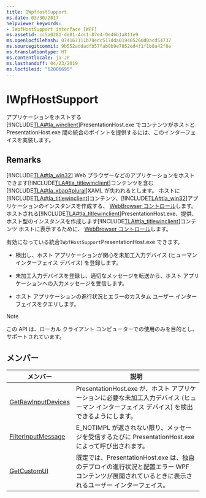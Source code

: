 ```yaml
---
title: IWpfHostSupport
ms.date: 03/30/2017
helpviewer_keywords:
- IWpfHostSupport interface [WPF]
ms.assetid: cc5a0281-de81-4cc1-87e4-0e46b1a811e9
ms.openlocfilehash: 074167111b78edc517dda019465260d0acd54737
ms.sourcegitcommit: 9b552addadfb57fab0b9e7852ed4f1f1b8a42f8e
ms.translationtype: HT
ms.contentlocale: ja-JP
ms.lasthandoff: 04/23/2019
ms.locfileid: "62006695"
---
```

# <a name="iwpfhostsupport"></a>IWpfHostSupport
アプリケーションをホストする[!INCLUDE[TLA#tla_winclient](../../../../includes/tlasharptla-winclient-md.md)]PresentationHost.exe でコンテンツがホストと PresentationHost.exe 間の統合のポイントを提供するには、このインターフェイスを実装します。  
  
## <a name="remarks"></a>Remarks  
 [!INCLUDE[TLA#tla_win32](../../../../includes/tlasharptla-win32-md.md)] Web ブラウザーなどのアプリケーションをホストできます[!INCLUDE[TLA#tla_titlewinclient](../../../../includes/tlasharptla-titlewinclient-md.md)]コンテンツを含む[!INCLUDE[TLA#tla_xbap#plural](../../../../includes/tlasharptla-xbapsharpplural-md.md)]XAML が失われるとします。 ホストに[!INCLUDE[TLA#tla_titlewinclient](../../../../includes/tlasharptla-titlewinclient-md.md)]コンテンツ、[!INCLUDE[TLA#tla_win32](../../../../includes/tlasharptla-win32-md.md)]アプリケーションのインスタンスを作成する、 [WebBrowser コントロール](https://go.microsoft.com/fwlink/?LinkId=97911)します。 ホストされる[!INCLUDE[TLA#tla_titlewinclient](../../../../includes/tlasharptla-titlewinclient-md.md)]PresentationHost.exe、提供、ホスト型のインスタンスを作成します[!INCLUDE[TLA#tla_titlewinclient](../../../../includes/tlasharptla-titlewinclient-md.md)]コンテンツ ホストに表示するために、 [WebBrowser コントロール](https://go.microsoft.com/fwlink/?LinkId=97911)します。  
  
 有効になっている統合`IWpfHostSupport`PresentationHost.exe できます。  
  
- 検出し、ホスト アプリケーションが関心を未加工入力デバイス (ヒューマン インターフェイス デバイス) を登録します。  
  
- 未加工入力デバイスを登録し、適切なメッセージを転送から、ホスト アプリケーションへの入力メッセージを受信します。  
  
- ホスト アプリケーションの進行状況とエラーのカスタム ユーザー インターフェイスをクエリします。  
  
> [!NOTE]
>  この API は、ローカル クライアント コンピューターでの使用のみを目的とし、サポートされています。  
  
## <a name="members"></a>メンバー  
  
|メンバー|説明|  
|------------|-----------------|  
|[GetRawInputDevices](getrawinputdevices.md)|PresentationHost.exe が、ホスト アプリケーションに必要な未加工入力デバイス (ヒューマン インターフェイス デバイス) を検出できるようにします。|  
|[FilterInputMessage](filterinputmessage.md)|E_NOTIMPL が返されない限り、メッセージを受信するたびに PresentationHost.exe によって呼び出されます。|  
|[GetCustomUI](getcustomui.md)|既定では、PresentationHost.exe は、独自のデプロイの進行状況と配置エラー WPF コンテンツが展開されているときに表示されるユーザー インターフェイス。|
